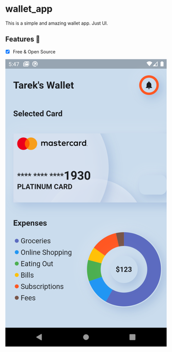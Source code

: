 # wallet_app
 This is a simple and amazing wallet app. Just UI.
 
 ## Features :dart:
 * [x] Free & Open Source
 

![](assets/images/screen.png)
